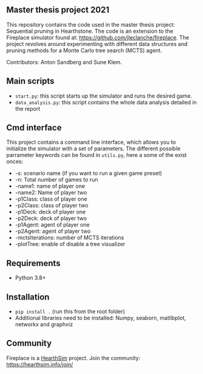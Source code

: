## Master thesis project 2021 
This repository contains the code used in the master thesis project: Sequential pruning in Hearthstone. The code is an extension to the Fireplace simulator found at: https://github.com/jleclanche/fireplace. The project revolves around experimenting with different data structures and pruning methods for a Monte Carlo tree search (MCTS) agent. 

Contributors: Anton Sandberg and Sune Klem.

## Main scripts
* `start.py`: this script starts up the simulator and runs the desired game.
* `data_analysis.py`: this script contains the whole data analysis detailed in the report 

## Cmd interface 
This project contains a command line interface, which allows you to initialize the simulator with a set of parameters. The different possible parrameter keywords can be found in `utils.py`, here a some of the exist onces:
* -s: scenario name (if you want to run a given game preset)
* -n: Total number of games to run
* -name1: name of player one
* -name2: Name of player two
* -p1Class: class of player one
* -p2Class: class of player two
* -p1Deck: deck of player one
* -p2Deck: deck of player two
* -p1Agent: agent of player one
* -p2Agent: agent of player two
* -mctsIterations: number of MCTS iterations 
* -plotTree: enable of disable a tree visualizer 

## Requirements

* Python 3.8+


## Installation

* `pip install .` (run this from the root folder)
* Additional libraries need to be installed: Numpy, seaborn, matlibplot, networkx and graphviz 


## Community

Fireplace is a [HearthSim](http://hearthsim.info/) project.
Join the community: <https://hearthsim.info/join/>
